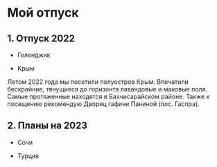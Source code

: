 # Мой отпуск

## 1. Отпуск 2022

* Геленджик

* Крым

Летом 2022 года мы посетили полуостров Крым. Впечатили бескрайние, тянущиеся до горизонта лавандовые и маковые поля. Самые протяженные находятся в Бахчисарайском районе. Также к посещению рекомендую Дворец гафини Паниной (пос. Гаспра). 

## 2.  Планы на 2023

* Сочи

* Турция